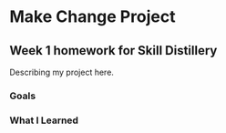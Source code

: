 # Make Change Project
## Week 1 homework for Skill Distillery

Describing my project here.

### Goals

### What I Learned